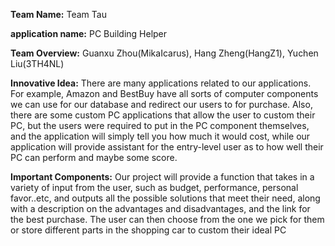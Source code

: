 **Team Name:** Team Tau

**application name:** PC Building Helper

**Team Overview:** Guanxu Zhou(MikaIcarus), Hang Zheng(HangZ1), Yuchen Liu(3TH4NL)

**Innovative Idea:** There are many applications related to our applications. For example, Amazon and BestBuy have all sorts of computer components we can use for our database and redirect our users to for purchase. Also, there are some custom PC applications that allow the user to custom their PC, but the users were required to put in the PC component themselves, and the application will simply tell you how much it would cost, while our application will provide assistant for the entry-level user as to how well their PC can perform and maybe some score.

**Important Components:** Our project will provide a function that takes in a variety of input from the user, such as budget, performance, personal favor..etc, and outputs all the possible solutions that meet their need, along with a description on the advantages and disadvantages, and the link for the best purchase. The user can then choose from the one we pick for them or store different parts in the shopping car to custom their ideal PC
